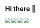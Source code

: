 ## Hi there 👋

<!--
**WilsonXM/WilsonXM** is a ✨ _special_ ✨ repository because its `README.md` (this file) appears on your GitHub profile.

Here are some ideas to get you started:

- 🔭 I’m currently working on ...
- 🌱 I’m currently learning ...
- 👯 I’m looking to collaborate on ...
- 🤔 I’m looking for help with ...
- 💬 Ask me about ...
- 📫 How to reach me: ...
- 😄 Pronouns: ...
- ⚡ Fun fact: ...
-->


![](https://raw.githubusercontent.com/WilsonXM/myGithubStats/master/generated/overview.svg#gh-dark-mode-only)
![](https://raw.githubusercontent.com/WilsonXM/myGithubStats/master/generated/overview.svg#gh-light-mode-only)
![](https://raw.githubusercontent.com/WilsonXM/myGithubStats/master/generated/languages.svg#gh-dark-mode-only)
![](https://raw.githubusercontent.com/WilsonXM/myGithubStats/master/generated/languages.svg#gh-light-mode-only)
